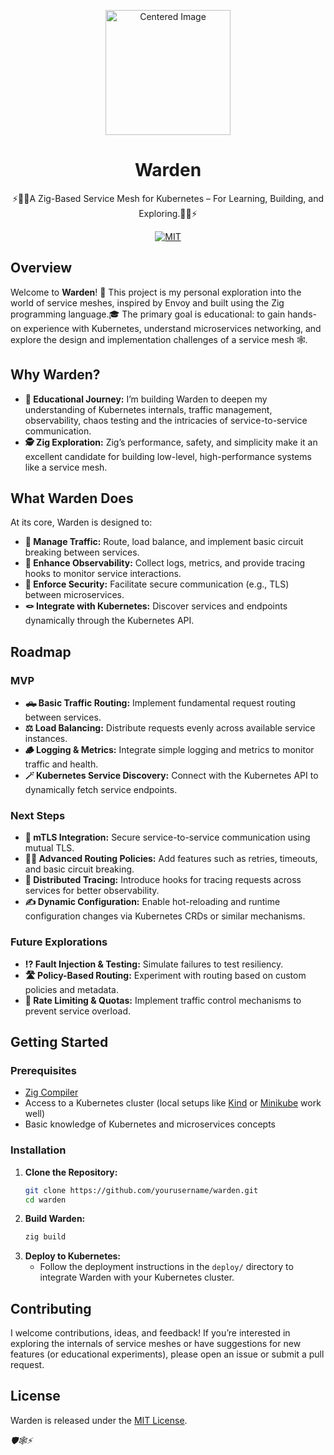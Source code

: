 <p align="center">
  
  <img  width="200" src="https://github.com/user-attachments/assets/7aaac5a9-aa22-4406-8524-0ba4816a2171" alt="Centered Image"/>
  <h1 align="center">Warden</h1>
</p>

<p align="center">
  ⚡👮‍♂️A Zig-Based Service Mesh for Kubernetes – For Learning, Building, and Exploring.👮‍♂️⚡
</p>

<p align="center">

  <!-- <img src="https://github.com/flynnfc/bagginsdb/actions/workflows/build.yml/badge.svg" alt="Build badge"> -->

  <a href="https://github.com/flynnfc/BagginsDB/blob/main/LICENSE.md">
    <img src="https://img.shields.io/badge/license-MIT-blue" alt="MIT" title="MIT License" />
  </a>

</p>

## Overview

Welcome to **Warden**! 🚨 This project is my personal exploration into the world of service meshes, inspired by Envoy and built using the Zig programming language.🎓 The primary goal is educational: to gain hands-on experience with Kubernetes, understand microservices networking, and explore the design and implementation challenges of a service mesh 🕸️.

## Why Warden?

- **📖 Educational Journey:** I’m building Warden to deepen my understanding of Kubernetes internals, traffic management, observability, chaos testing and the intricacies of service-to-service communication.
- **🕵️ Zig Exploration:** Zig’s performance, safety, and simplicity make it an excellent candidate for building low-level, high-performance systems like a service mesh.

## What Warden Does

At its core, Warden is designed to:

- **🚦 Manage Traffic:** Route, load balance, and implement basic circuit breaking between services.
- **👀 Enhance Observability:** Collect logs, metrics, and provide tracing hooks to monitor service interactions.
- **👮 Enforce Security:** Facilitate secure communication (e.g., TLS) between microservices.
- **🪢 Integrate with Kubernetes:** Discover services and endpoints dynamically through the Kubernetes API.

## Roadmap

### **MVP**

- **🛻 Basic Traffic Routing:** Implement fundamental request routing between services.
- **⚖️ Load Balancing:** Distribute requests evenly across available service instances.
- **🪵 Logging & Metrics:** Integrate simple logging and metrics to monitor traffic and health.
- **🪄 Kubernetes Service Discovery:** Connect with the Kubernetes API to dynamically fetch service endpoints.

### **Next Steps**

- **🦜 mTLS Integration:** Secure service-to-service communication using mutual TLS.
- **🧑‍⚖️ Advanced Routing Policies:** Add features such as retries, timeouts, and basic circuit breaking.
- **🧵 Distributed Tracing:** Introduce hooks for tracing requests across services for better observability.
- **✍️ Dynamic Configuration:** Enable hot-reloading and runtime configuration changes via Kubernetes CRDs or similar mechanisms.

### **Future Explorations**

- **⁉️ Fault Injection & Testing:** Simulate failures to test resiliency.
- **🛣️ Policy-Based Routing:** Experiment with routing based on custom policies and metadata.
- **🐢 Rate Limiting & Quotas:** Implement traffic control mechanisms to prevent service overload.

## Getting Started

### Prerequisites

- [Zig Compiler](https://ziglang.org/)
- Access to a Kubernetes cluster (local setups like [Kind](https://kind.sigs.k8s.io/) or [Minikube](https://minikube.sigs.k8s.io/) work well)
- Basic knowledge of Kubernetes and microservices concepts

### Installation

1. **Clone the Repository:**
   ```bash
   git clone https://github.com/yourusername/warden.git
   cd warden
   ```
2. **Build Warden:**
   ```bash
   zig build
   ```
3. **Deploy to Kubernetes:**
   - Follow the deployment instructions in the `deploy/` directory to integrate Warden with your Kubernetes cluster.


## Contributing

I welcome contributions, ideas, and feedback! If you’re interested in exploring the internals of service meshes or have suggestions for new features (or educational experiments), please open an issue or submit a pull request.


## License

Warden is released under the [MIT License](LICENSE).



_🛡️🕸️⚡_
